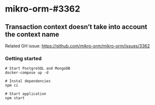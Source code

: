 # mikro-orm-#3362

## Transaction context doesn’t take into account the context name

Related GH issue: https://github.com/mikro-orm/mikro-orm/issues/3362

### Getting started
```
# Start PostgreSQL and MongoDB
docker-compose up -d

# Instal dependencies
npm ci

# Start application
npm start
```
